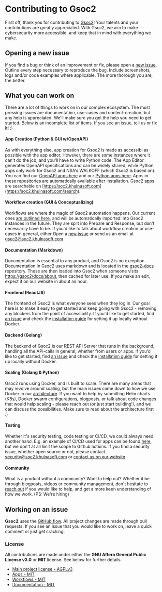 # Contributing to Gsoc2

First off, thank you for contributing to [Gsoc2](https://soc2.khulnasoft.com/)! Your talents and your contributions are greatly appreciated. With Gsoc2, we aim to make cybersecurity more accessible, and keep that in mind with everything we make. 

## Opening a new issue

If you find a bug or think of an improvement or fix, please open a [new issue](https://github.com/gsoc2/Gsoc2/issues/new). Outline every step necessary to reproduce the bug. Include screenshots, logs and/or code examples where applicable. The more thorough you are, the better.

## What you can work on
There are a lot of things to work on in our complex ecosystem. The most pressing issues are documentation, use-cases and content-creation, but any help is appreciated. We'll make sure you get the help you need to get started. Below is an incomplete list of items. If you see an issue, tell us or fix it! :)

#### App Creation (Python & GUI w/OpenAPI)
As with everything else, app creation for Gsoc2 is made as accessibl as possible with the app editor. However, there are some instances where it can't do the job, and you'll have to write Python code. The App Editor generates OpenAPI specifications and can be widely shared, while Python apps only work for Gsoc2 and NSA's WALKOFF (which Gsoc2 is based on). You can find our [OpenAPI apps here](https://github.com/gsoc2/security-openapis) and our [Python apps here](https://github.com/gsoc2/gsoc2-apps). Apps in these repositories are automatically available after installation. Gsoc2 apps are searchable on [https://soc2.khulnasoft.com](https://soc2.khulnasoft.com/search).

#### Workflow creation (GUI & Conceptualizing) 
Workflows are where the magic of Gsoc2 automation happens. Our current ones [are outlined here](https://github.com/gsoc2/security-openapis), and will be automatically imported into Gsoc2 instances in the future. They are split into Prepare and Response, but don't necessarily have to be. If you'd like to talk about workflow creation or use-cases in general, either Open a [new issue](https://github.com/gsoc2/gsoc2-workflows/issues/new) or send us an email at [gsoc2@soc2.khulnasoft.com](mailto:gsoc2@soc2.khulnasoft.com) 

#### Documentation (Markdown)
Documentation is essential to any product, and Gsoc2 is no exception. Documentation in Gsoc2 uses markdown and is located in the [gsoc2-docs](https://github.com/gsoc2/gsoc2-docs/tree/master/docs) repository. These are then loaded into Gsoc2 when someone visits [https://gsoc2/docs/about](https://gsoc2/docs/about), then cached for later use. If you make an edit, expect it on our website in about an hour. 

#### Frontend (ReactJS)
The frontend of Gsoc2 is what everyone sees when they log in. Our goal here is to make it easy to get started and keep going with Gsoc2 - removing any blockers from the point of accessibility. If you'd like to get started, find [an issue](https://github.com/gsoc2/Gsoc2/issues) and check the [installation guide](https://github.com/gsoc2/Gsoc2/blob/master/install-guide.md#local-development-installation) for setting it up locally without Docker. 

#### Backend (Golang)
The backend of Gsoc2 is our REST API Server that runs in the background, handling all the API-calls in general, whether from users or apps. If you'd like to get started, find [an issue](https://github.com/gsoc2/Gsoc2/issues) and check the [installation guide](https://github.com/gsoc2/Gsoc2/blob/master/install-guide.md#local-development-installation) for setting it up locally without Docker. 

#### Scaling (Golang & Python)
Gsoc2 runs using Docker, and is built to scale. There are many areas that may revolve around scaling, but the main issues come down to how we use Docker in our [architecture](https://soc2.khulnasoft.com/docs/architecture). If you want to help by submitting Helm charts (K8s), Docker swarm configurations, blogposts, or talk about code changes that would help scaling - please reach out (or just start building!), and we can discuss the possibilities. Make sure to read about the architecture first :)

#### Testing 
Whether it's security testing, code testing or CI/CD, we could always need another hand. E.g. an example of CI/CD used for apps can be found [here](https://github.com/Gsoc2/Gsoc2-apps/blob/master/.github/workflows/ci.yaml), but we don't at all limit the scope to Github actions. If you find a security issue, whether open source or not, please contact [security@soc2.khulnasoft.com](mailto:security@soc2.khulnasoft.com) or [contact us on our website](https://soc2.khulnasoft.com/contact).

#### Community 
What is a product without a community? Want to help out? Whether it be through blogposts, videos or community management, don't hesitate to [reach out](https://soc2.khulnasoft.com/contact) if you would like to help, and get a more keen understanding of how we work. (PS: We're hiring)

## Working on an issue

**Gsoc2** uses the [GitHub flow](https://guides.github.com/introduction/flow/index.html). All project changes are made through pull requests.
If you see an issue that you would like to work on, leave a quick comment or just get cracking. 

### License

All contributions are made under either the **GNU Affero General Public License v3.0** or **MIT** license. See below for further details.

* [Main project license - AGPLv3](https://github.com/gsoc2/Gsoc2/blob/master/LICENSE)
* [Apps - MIT](https://github.com/gsoc2/Gsoc2-apps/blob/master/LICENSE)
* [Workflows - MIT](https://github.com/gsoc2/Gsoc2-workflows/blob/master/LICENSE)
* [Documentation - MIT](https://github.com/gsoc2/Gsoc2-docs/blob/master/LICENSE)
